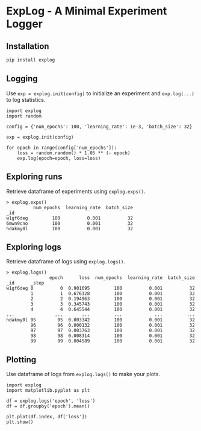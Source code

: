 # ExpLog - A Minimal Experiment Logger

## Installation

```sh
pip install explog
```

## Logging

Use `exp = explog.init(config)` to initialize an experiment and `exp.log(...)` to log statistics.

```python3
import explog
import random

config = {'num_epochs': 100, 'learning_rate': 1e-3, 'batch_size': 32}

exp = explog.init(config)

for epoch in range(config['num_epochs']):
    loss = random.random() * 1.05 ** (- epoch)
    exp.log(epoch=epoch, loss=loss)
```

## Exploring runs

Retrieve dataframe of experiments using `explog.exps()`.

```ipython
> explog.exps()
          num_epochs  learning_rate  batch_size
_id
w1gf6deg         100          0.001          32
6mwn9cno         100          0.001          32
hdakmy0l         100          0.001          32
```

## Exploring logs

Retrieve dataframe of logs using `explog.logs()`.

```ipython
> explog.logs()
                epoch      loss  num_epochs  learning_rate  batch_size
_id      _step
w1gf6deg 0          0  0.901695         100          0.001          32
         1          1  0.676328         100          0.001          32
         2          2  0.194963         100          0.001          32
         3          3  0.345743         100          0.001          32
         4          4  0.645544         100          0.001          32
...               ...       ...         ...            ...         ...
hdakmy0l 95        95  0.003342         100          0.001          32
         96        96  0.000132         100          0.001          32
         97        97  0.003763         100          0.001          32
         98        98  0.008314         100          0.001          32
         99        99  0.004589         100          0.001          32
```

## Plotting

Use dataframe of logs from `explog.logs()` to make your plots.

```python3
import explog
import matplotlib.pyplot as plt

df = explog.logs('epoch', 'loss')
df = df.groupby('epoch').mean()

plt.plot(df.index, df['loss'])
plt.show()
```
